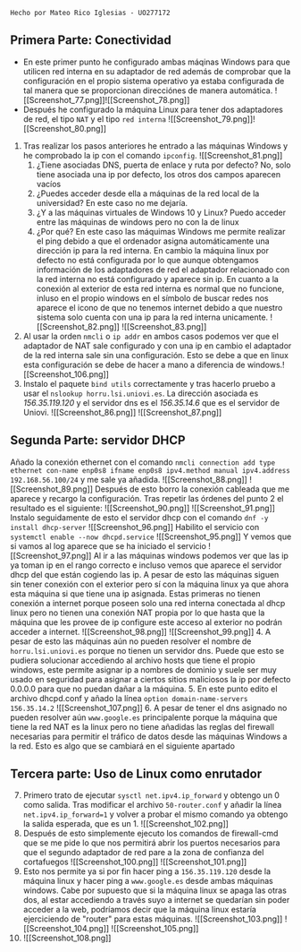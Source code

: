 `Hecho por Mateo Rico Iglesias - UO277172`
## Primera Parte: Conectividad
- En este primer punto he configurado ambas máqinas Windows para que utilicen red interna en su adaptador de red además de comprobar que la configuración en el propio sistema operativo ya estaba configurada de tal manera que se proporcionan direcciónes de manera automática.
![[Screenshot_77.png]]![[Screenshot_78.png]]
- Después he configurado la máquina Linux para tener dos adaptadores de red, el tipo ``NAT`` y el tipo ``red interna``
![[Screenshot_79.png]]![[Screenshot_80.png]]
1. Tras realizar los pasos anteriores he entrado a las máquinas Windows y he comprobado la ip con el comando ``ipconfig``. ![[Screenshot_81.png]]
	1. ¿Tiene asociadas DNS, puerta de enlace y ruta por defecto?
		No, solo tiene asociada una ip por defecto, los otros dos campos aparecen vacíos
	2. ¿Puedes acceder desde ella a máquinas de la red local de la universidad?
		En este caso no me dejaría.
	3. ¿Y a las máquinas virtuales de Windows 10 y Linux?
		Puedo acceder entre las máquinas de windows pero no con la de linux
	4. ¿Por qué?
		En este caso las máquimas Windows me permite realizar el ping debido a que el ordenador asigna automáticamente una dirección ip para la red interna. En cambio la máquina linux por defecto no está configurada por lo que aunque obtengamos información de los adaptadores de red el adaptador relacionado con la red interna no está configurado y aparece sin ip. En cuanto a la conexión al exterior de esta red interna es normal que no funcione, inluso en el propio windows en el símbolo de buscar redes nos aparece el icono de que no tenemos internet debido a que nuestro sistema solo cuenta con una ip para la red interna unicamente.
		![[Screenshot_82.png]]
		![[Screenshot_83.png]]
2. Al usar la orden ``nmcli`` o ``ip addr`` en ambos casos podemos ver que el adaptador de NAT sale configurado y con una ip en cambio el adaptador de la red interna sale sin una configuración. Esto se debe a que en linux esta configuración se debe de hacer a mano a diferencia de windows.![[Screenshot_106.png]]
3. Instalo el paquete ``bind utils`` correctamente y tras hacerlo pruebo a usar el ``nslookup horru.lsi.uniovi.es``. La dirección asociada es *156.35.119.120* y el servidor dns es el *156.35.14.6* que es el servidor de Uniovi.
![[Screenshot_86.png]]
	![[Screenshot_87.png]]
## Segunda Parte: servidor DHCP
Añado la conexión ethernet con el comando ``nmcli connection add type ethernet con-name enp0s8 ifname enp0s8 ipv4.method manual ipv4.address 192.168.56.100/24`` y me sale ya añadida.
	![[Screenshot_88.png]]
	![[Screenshot_89.png]]
	Después de esto borro la conexión cableada que me aparece y recargo la configuración. Tras repetir las órdenes del punto 2 el resultado es el siguiente:
	![[Screenshot_90.png]]
	![[Screenshot_91.png]]
	Instalo seguidamente de esto el servidor dhcp con el comando ``dnf -y install dhcp-server``
	![[Screenshot_96.png]]
	Habilito el servicio con ``systemctl enable --now dhcpd.service``
	![[Screenshot_95.png]]
	Y vemos que si vamos al log aparece que se ha iniciado el servicio
	![[Screenshot_97.png]]
	Al ir a las máquinas windows podemos ver que las ip ya toman ip en el rango correcto e incluso vemos que aparece el servidor dhcp del que están cogiendo las ip. A pesar de esto las máquinas siguen sin tener conexión con el exterior pero sí con la máquina linux ya que ahora esta máquina si que tiene una ip asignada. Estas primeras no tienen conexión a internet porque poseen solo una red interna conectada al dhcp linux pero no tienen una conexión NAT propia por lo que hasta que la máquina que les provee de ip configure este acceso al exterior no podrán acceder a internet.
	![[Screenshot_98.png]]
	![[Screenshot_99.png]]
4. A pesar de esto las máquinas aún no pueden resolver el nombre de ``horru.lsi.uniovi.es`` porque no tienen un servidor dns. Puede que esto se pudiera solucionar accediendo al archivo hosts que tiene el propio windows, este permite asignar ip a nombres de dominio y suele ser muy usado en seguridad para asignar a ciertos sitios maliciosos la ip por defecto 0.0.0.0 para que no puedan dañar a la máquina.
5. En este punto edito el archivo dhcpd.conf y añado la línea ``option domain-name-servers 156.35.14.2``
![[Screenshot_107.png]]
6. A pesar de tener el dns asignado no pueden resolver aún ``www.google.es`` principalente porque la máquina que tiene la red NAT es la linux pero no tiene añadidas las reglas del firewall necesarias para permitir el tráfico de datos desde las máquinas Windows a la red. Esto es algo que se cambiará en el siguiente apartado
## Tercera parte: Uso de Linux como enrutador
7. Primero trato de ejecutar ``sysctl net.ipv4.ip_forward`` y obtengo un 0 como salida. Tras modificar el archivo ``50-router.conf`` y añadir la línea ``net.ipv4.ip_forward=1`` y volver a probar el mismo comando ya obtengo la salida esperada, que es un 1.
![[Screenshot_102.png]]
8. Después de esto simplemente ejecuto los comandos de firewall-cmd que se me pide lo que nos permitirá abrir los puertos necesarios para que el segundo adaptador de red pare a la zona de confianza del cortafuegos
![[Screenshot_100.png]]
![[Screenshot_101.png]]
9. Esto nos permite ya si por fin hacer ping a ``156.35.119.120`` desde la máquina linux y hacer ping a ``www.google.es`` desde ambas máquinas windows. Cabe por supuesto que si la máquina linux se apaga las otras dos, al estar accediendo a través suyo a internet se quedarían sin poder acceder a la web, podríamos decir que la máquina linux estaría ejerciciendo de "router" para estas máquinas.
![[Screenshot_103.png]]
![[Screenshot_104.png]]
![[Screenshot_105.png]]
10. ![[Screenshot_108.png]]